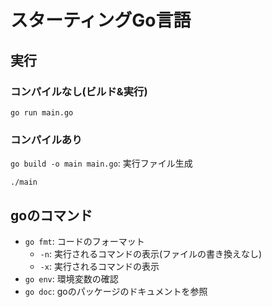 # スターティングGo言語

## 実行
### コンパイルなし(ビルド&実行)
`go run main.go`

### コンパイルあり
`go build -o main main.go`: 実行ファイル生成

`./main`

## goのコマンド
- `go fmt`: コードのフォーマット
  - `-n`: 実行されるコマンドの表示(ファイルの書き換えなし)
  - `-x`: 実行されるコマンドの表示
- `go env`: 環境変数の確認
- `go doc`: goのパッケージのドキュメントを参照
